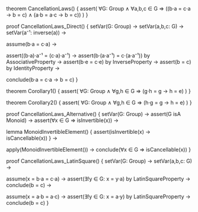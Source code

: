 theorem CancellationLaws() {
  assert(
    ∀G: Group ∧ ∀a,b,c ∈ G ⇒
    ((b·a = c·a → b = c) ∧ (a·b = a·c → b = c))
  )
}

proof CancellationLaws_Direct() {
  setVar(G: Group) →
  setVar(a,b,c: G) →
  setVar(a⁻¹: inverse(a)) →
  
  assume(b·a = c·a) →
  
  assert((b·a)·a⁻¹ = (c·a)·a⁻¹) →
  assert(b·(a·a⁻¹) = c·(a·a⁻¹)) by AssociativeProperty →
  assert(b·e = c·e) by InverseProperty →
  assert(b = c) by IdentityProperty →
  
  conclude(b·a = c·a → b = c)
}

theorem Corollary1() {
  assert(
    ∀G: Group ∧ ∀g,h ∈ G ⇒
    (g·h = g → h = e)
  )
}

theorem Corollary2() {
  assert(
    ∀G: Group ∧ ∀g,h ∈ G ⇒
    (h·g = g → h = e)
  )
}

proof CancellationLaws_Alternative() {
  setVar(G: Group) →
  assert(G isA Monoid) →
  assert(∀x ∈ G ⇒ isInvertible(x)) →
  
  lemma MonoidInvertibleElement() {
    assert(isInvertible(x) → isCancellable(x))
  } →
  
  apply(MonoidInvertibleElement()) →
  conclude(∀x ∈ G ⇒ isCancellable(x))
}

proof CancellationLaws_LatinSquare() {
  setVar(G: Group) →
  setVar(a,b,c: G) →
  
  assume(x = b·a = c·a) →
  assert(∃!y ∈ G: x = y·a) by LatinSquareProperty →
  conclude(b = c) →
  
  assume(x = a·b = a·c) →
  assert(∃!y ∈ G: x = a·y) by LatinSquareProperty →
  conclude(b = c)
}